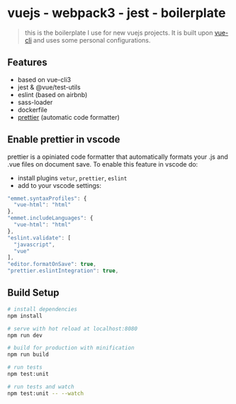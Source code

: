 # vuejs - webpack3 - jest - boilerplate

> this is the boilerplate I use for new vuejs projects. It is built upon [vue-cli](https://cli.vuejs.org/) and uses some personal configurations.

## Features

- based on vue-cli3
- jest & @vue/test-utils
- eslint (based on airbnb)
- sass-loader
- dockerfile
- [prettier](https://prettier.io/) (automatic code formatter)

## Enable prettier in vscode

prettier is a opiniated code formatter that automatically formats your .js and .vue files on document save. To enable this feature in vscode do:

- install plugins `vetur`, `prettier`, `eslint`
- add to your vscode settings:

```javascript
"emmet.syntaxProfiles": {
  "vue-html": "html"
},
"emmet.includeLanguages": {
  "vue-html": "html"
},
"eslint.validate": [
  "javascript",
  "vue"
],
"editor.formatOnSave": true,
"prettier.eslintIntegration": true,
```

## Build Setup

```bash
# install dependencies
npm install

# serve with hot reload at localhost:8080
npm run dev

# build for production with minification
npm run build

# run tests
npm test:unit

# run tests and watch
npm test:unit -- --watch
```
